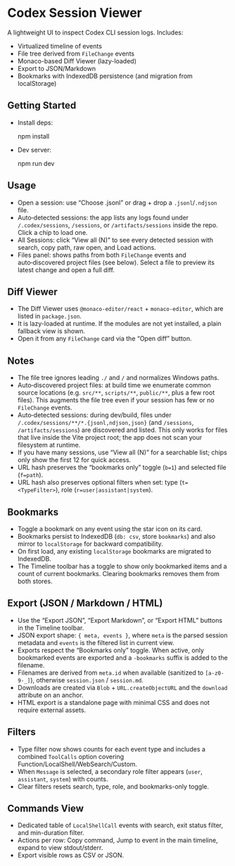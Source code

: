 Codex Session Viewer
====================

A lightweight UI to inspect Codex CLI session logs. Includes:

- Virtualized timeline of events
- File tree derived from `FileChange` events
- Monaco-based Diff Viewer (lazy-loaded)
- Export to JSON/Markdown
- Bookmarks with IndexedDB persistence (and migration from localStorage)

Getting Started
---------------

- Install deps:

  npm install

- Dev server:

  npm run dev

Usage
-----

- Open a session: use “Choose .jsonl” or drag + drop a `.jsonl`/`.ndjson` file.
- Auto‑detected sessions: the app lists any logs found under `/.codex/sessions`, `/sessions`, or `/artifacts/sessions` inside the repo. Click a chip to load one.
- All Sessions: click “View all (N)” to see every detected session with search, copy path, raw open, and Load actions.
- Files panel: shows paths from both `FileChange` events and auto‑discovered project files (see below). Select a file to preview its latest change and open a full diff.

Diff Viewer
-----------

- The Diff Viewer uses `@monaco-editor/react` + `monaco-editor`, which are listed in `package.json`.
- It is lazy-loaded at runtime. If the modules are not yet installed, a plain fallback view is shown.
- Open it from any `FileChange` card via the “Open diff” button.

Notes
-----

- The file tree ignores leading `./` and `/` and normalizes Windows paths.
- Auto‑discovered project files: at build time we enumerate common source locations (e.g. `src/**`, `scripts/**`, `public/**`, plus a few root files). This augments the file tree even if your session has few or no `FileChange` events.
- Auto‑detected sessions: during dev/build, files under `/.codex/sessions/**/*.{jsonl,ndjson,json}` (and `/sessions`, `/artifacts/sessions`) are discovered and listed. This only works for files that live inside the Vite project root; the app does not scan your filesystem at runtime.
 - If you have many sessions, use “View all (N)” for a searchable list; chips only show the first 12 for quick access.
- URL hash preserves the “bookmarks only” toggle (`b=1`) and selected file (`f=path`).
- URL hash also preserves optional filters when set: type (`t=<TypeFilter>`), role (`r=user|assistant|system`).

Bookmarks
---------

- Toggle a bookmark on any event using the star icon on its card.
- Bookmarks persist to IndexedDB (`db: csv`, store `bookmarks`) and also mirror to `localStorage` for backward compatibility.
- On first load, any existing `localStorage` bookmarks are migrated to IndexedDB.
- The Timeline toolbar has a toggle to show only bookmarked items and a count of current bookmarks. Clearing bookmarks removes them from both stores.

Export (JSON / Markdown / HTML)
-------------------------------

- Use the “Export JSON”, “Export Markdown”, or “Export HTML” buttons in the Timeline toolbar.
- JSON export shape: `{ meta, events }`, where `meta` is the parsed session metadata and `events` is the filtered list in current view.
- Exports respect the “Bookmarks only” toggle. When active, only bookmarked events are exported and a `-bookmarks` suffix is added to the filename.
- Filenames are derived from `meta.id` when available (sanitized to `[a-z0-9-_]`), otherwise `session.json` / `session.md`.
- Downloads are created via `Blob` + `URL.createObjectURL` and the `download` attribute on an anchor.
- HTML export is a standalone page with minimal CSS and does not require external assets.

Filters
-------

- Type filter now shows counts for each event type and includes a combined `ToolCalls` option covering Function/LocalShell/WebSearch/Custom.
- When `Message` is selected, a secondary role filter appears (`user`, `assistant`, `system`) with counts.
- Clear filters resets search, type, role, and bookmarks-only toggle.

Commands View
-------------

- Dedicated table of `LocalShellCall` events with search, exit status filter, and min-duration filter.
- Actions per row: Copy command, Jump to event in the main timeline, expand to view stdout/stderr.
- Export visible rows as CSV or JSON.
